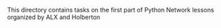This directory contains tasks on the first part of Python Network lessons organized by ALX and Holberton
